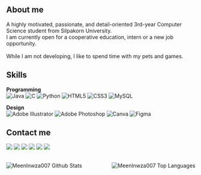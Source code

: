 <h2>About me</h2>
<p>A highly motivated, passionate, and detail-oriented 3rd-year Computer Science student from Silpakorn University.<br>
I am currently open for a cooperative education, intern or a new job opportunity.<br><br>
While I am not developing, I like to spend time with my pets and games.</p>

<h2>Skills</h2>

**Programming** 
<br>
![Java](https://img.shields.io/badge/java-%23ED8B00.svg?style=for-the-badge&logo=openjdk&logoColor=white) 
![C](https://img.shields.io/badge/c-%2300599C.svg?style=for-the-badge&logo=c&logoColor=white) 
![Python](https://img.shields.io/badge/python-3670A0?style=for-the-badge&logo=python&logoColor=ffdd54) 
![HTML5](https://img.shields.io/badge/html5-%23E34F26.svg?style=for-the-badge&logo=html5&logoColor=white) 
![CSS3](https://img.shields.io/badge/css3-%231572B6.svg?style=for-the-badge&logo=css3&logoColor=white) 
![MySQL](https://img.shields.io/badge/mysql-4479A1.svg?style=for-the-badge&logo=mysql&logoColor=white)
<br>

**Design** 
<br>
![Adobe Illustrator](https://img.shields.io/badge/adobe%20illustrator-%23FF9A00.svg?style=for-the-badge&logo=adobe%20illustrator&logoColor=white)
![Adobe Photoshop](https://img.shields.io/badge/adobe%20photoshop-%2331A8FF.svg?style=for-the-badge&logo=adobe%20photoshop&logoColor=white)
![Canva](https://img.shields.io/badge/Canva-%2300C4CC.svg?style=for-the-badge&logo=Canva&logoColor=white)
![Figma](https://img.shields.io/badge/figma-%23F24E1E.svg?style=for-the-badge&logo=figma&logoColor=white)
<br>

<h2>Contact me</h2>

<a href="https://www.linkedin.com/in/pitchaya-pimmahasiri-b76a24336/"><img src="https://img.shields.io/badge/-LinkedIn-0077B5?style=flat&logo=Linkedin&logoColor=white"/></a>
<a href="https://web.facebook.com/pitmn.04"><img src="https://img.shields.io/badge/Facebook-1877F2?style=flat&logo=Facebook&logoColor=white"/></a>
<a href="https://line.me/ti/p/FyNYVSVnxr"><img src="https://img.shields.io/badge/Line-00C300?style=flat&logo=Line&logoColor=white"/></a>
<a href="https://www.instagram.com/1mpitnis_/"><img src="https://img.shields.io/badge/Instagram-%23E4405F.svg?style=flat&logo=Instagram&logoColor=white"/></a>
<a href="mailto:pimmahasiri_p@silpakorn.edu"><img src="https://img.shields.io/badge/Gmail-D14836?style=flat&logo=Gmail&logoColor=white"/></a>
<a href="https://steamcommunity.com/id/Jemisce007/"><img src="https://img.shields.io/badge/Steam-%23000000.svg?style=flat&logo=Steam&logoColor=white"/></a>
<br>
<br>

<img align="left" src="https://github-readme-stats.vercel.app/api?username=Meenlnwza007&include_all_commits=true&count_private=true&show_icons=true&line_height=30&title_color=CDB4DB&icon_color=CDB4DB&text_color=D3D3D3&bg_color=0A0A0A" alt="Meenlnwza007 Github Stats">
<img align="right" src="https://github-readme-stats.vercel.app/api/top-langs/?username=Meenlnwza007&layout=compact&theme=dark&bg_color=0A0A0A" alt="Meenlnwza007 Top Languages"/>
